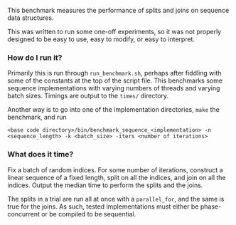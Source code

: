 This benchmark measures the performance of splits and joins on sequence data
structures.

This was written to run some one-off experiments, so it was not properly
designed to be easy to use, easy to modify, or easy to interpret.

### How do I run it?

Primarily this is run through `run_benchmark.sh`, perhaps after fiddling with
some of the constants at the top of the script file. This benchmarks some
sequence implementations with varying numbers of threads and varying batch
sizes. Timings are output to the `times/` directory.

Another way is to go into one of the implementation directories, `make` the
benchmark, and run
```
<base code directory>/bin/benchmark_sequence_<implementation> -n <sequence_length> -k <batch_size> -iters <number of iterations>
```

### What does it time?

Fix a batch of random indices. For some number of iterations, construct a linear
sequence of a fixed length, split on all the indices, and join on all the
indices. Output the median time to perform the splits and the joins.

The splits in a trial are run all at once with a `parallel_for`, and the same is
true for the joins. As such, tested implementations must either be
phase-concurrent or be compiled to be sequential.
